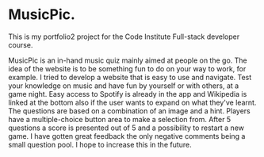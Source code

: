 # MusicPic.
This is my portfolio2 project for the Code Institute Full-stack developer course.

MusicPic is an in-hand music quiz mainly aimed at people on the go. The idea of the website is to be something fun to do on your way to work, for example. I tried to develop a website that is easy to use and navigate. Test your knowledge on music and have fun by yourself or with others, at a game night. Easy access to Spotify is already in the app and Wikipedia is linked at the bottom also if the user wants to expand on what they've learnt. The questions are based on a combination of an image and a hint. Players have a multiple-choice button area to make a selection from. After 5 questions a score is presented out of 5 and a possibility to restart a new game. I have gotten great feedback the only negative comments being a small question pool. I hope to increase this in the future.
